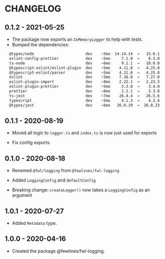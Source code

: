 # CHANGELOG

## 0.1.2 - 2021-05-25

- The package now exports an `InMemoryLogger` to help with tests.
- Bumped the dependencies:

```sh
  @types/node                       dev    ~5mo  14.14.14  →   15.6.1   ⩽1d
  eslint-config-prettier            dev    ~5mo     7.1.0  →    8.3.0  ~1mo
  ts-node                           dev    ~6mo     9.1.1  →   10.0.0   ~2d
  @typescript-eslint/eslint-plugin  dev    ~5mo    4.11.0  →   4.25.0   ⩽1d
  @typescript-eslint/parser         dev    ~5mo    4.11.0  →   4.25.0   ⩽1d
  eslint                            dev    ~5mo    7.16.0  →   7.27.0   ~3d
  eslint-plugin-import              dev    ~8mo    2.22.1  →   2.23.3   ~3d
  eslint-plugin-prettier            dev    ~5mo     3.3.0  →    3.4.0  ~1mo
  prettier                          dev    ~6mo     2.2.1  →    2.3.0  ~15d
  ts-jest                           dev    ~7mo    26.4.4  →   26.5.6  ~20d
  typescript                        dev    ~5mo     4.1.3  →    4.2.4  ~2mo
  @types/jest                       dev    ~6mo   26.0.19  →  26.0.23  ~29d
```

## 0.1.1 - 2020-08-19

- Moved all logic to `logger.ts` and `index.ts` is now just used for exports

- Fix config exports

## 0.1.0 - 2020-08-18

- Renamed `@fwl/logging` from `@fewlines/fwl-logging`

- Added `LoggingConfig` and `defaultConfig`

- Breaking change: `createLogger()` now takes a `LoggingConfig` as an argument

## 1.0.1 - 2020-07-27

- Added `Metadata` type.

## 1.0.0 - 2020-04-16

- Created the package @fewlines/fwl-logging.
